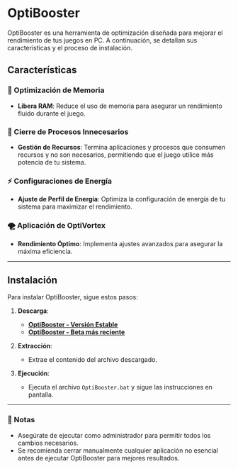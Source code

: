 # OptiBooster

OptiBooster es una herramienta de optimización diseñada para mejorar el rendimiento de tus juegos en PC. A continuación, se detallan sus características y el proceso de instalación.

## Características

### 🚀 Optimización de Memoria
- **Libera RAM**: Reduce el uso de memoria para asegurar un rendimiento fluido durante el juego.

### 🔧 Cierre de Procesos Innecesarios
- **Gestión de Recursos**: Termina aplicaciones y procesos que consumen recursos y no son necesarios, permitiendo que el juego utilice más potencia de tu sistema.

### ⚡ Configuraciones de Energía
- **Ajuste de Perfil de Energía**: Optimiza la configuración de energía de tu sistema para maximizar el rendimiento.

### 🌪️ Aplicación de OptiVortex
- **Rendimiento Óptimo**: Implementa ajustes avanzados para asegurar la máxima eficiencia.

---

## Instalación

Para instalar OptiBooster, sigue estos pasos:

1. **Descarga**:
   - [**OptiBooster - Versión Estable**](https://github.com/OptiStudioXD/OptiBooster/releases)
   - [**OptiBooster - Beta más reciente**](https://github.com/OptiStudioXD/OptiBooster/releases/download/beta2.0/OptiBooster.2.0Beta2.zip)

2. **Extracción**:
   - Extrae el contenido del archivo descargado.

3. **Ejecución**:
   - Ejecuta el archivo `OptiBooster.bat` y sigue las instrucciones en pantalla.

---

### 📌 Notas
- Asegúrate de ejecutar como administrador para permitir todos los cambios necesarios.
- Se recomienda cerrar manualmente cualquier aplicación no esencial antes de ejecutar OptiBooster para mejores resultados.
